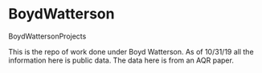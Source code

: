 # BoydWatterson
BoydWattersonProjects

This is the repo of work done under Boyd Watterson. As of 10/31/19 all the information here is public data. The data here is from an AQR paper.
